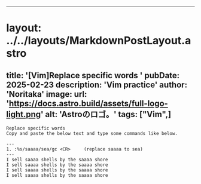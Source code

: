 
---
# layout: ../../layouts/MarkdownPostLayout.astro
title: '[Vim]Replace specific words
'
pubDate: 2025-02-23
description: 'Vim practice'
author: 'Noritaka'
image:
    url: 'https://docs.astro.build/assets/full-logo-light.png'
    alt: 'Astroのロゴ。'
tags: ["Vim",]
---


```
Replace specific words
Copy and paste the below text and type some commands like below.

---     
1. :%s/saaaa/sea/gc <CR>     (replace saaaa to sea)
---
I sell saaaa shells by the saaaa shore
I sell saaaa shells by the saaaa shore
I sell saaaa shells by the saaaa shore
I sell saaaa shells by the saaaa shore
```
